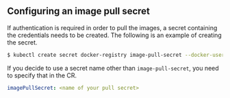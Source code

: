 ## Configuring an image pull secret

If authentication is required in order to pull the images, a secret containing the credentials needs to be created.  The following is an example of creating the secret.

```bash
$ kubectl create secret docker-registry image-pull-secret --docker-username=<your registry username> --docker-password=<your registry password> --docker-server=<your registry server>
```

If you decide to use a secret name other than `image-pull-secret`, you need to specify that in the CR.

```yaml
imagePullSecret: <name of your pull secret>
```
